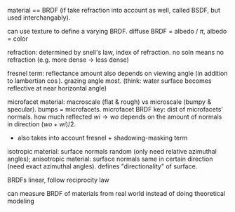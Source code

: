 material == BRDF (if take refraction into account as well, called BSDF, but used interchangably). 

can use texture to define a varying BRDF. diffuse BRDF = albedo / $\pi$, albedo = color

refraction: determined by snell's law, index of refraction. no soln means no refraction (e.g. more dense $\rightarrow$ less dense)

fresnel term: reflectance amount also depends on viewing angle (in addition to lambertian $\cos$). grazing angle most. (think: water surface becomes reflective at near horizontal angle)

microfacet material: macroscale (flat & rough) vs microscale (bumpy & specular). bumps = microfacets. microfacet BRDF key: dist of microfacets' normals. how much reflected $wi \rightarrow wo$ depends on the amount of normals in direction $(wo + wi) / 2$.

- also takes into account fresnel + shadowing-masking term

isotropic material: surface normals random (only need relative azimuthal angles); anisotropic material: surface normals same in certain direction (need exact azimuthal angles). defines "directionality" of surface.

BRDFs linear, follow reciprocity law

can measure BRDF of materials from real world instead of doing theoretical modeling